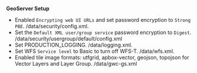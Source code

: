 **GeoServer Setup**

- Enabled `Encrypting web UI URLs` and set password encryption to `Strong PBE`. /data/security/config.xml.
- Set the `Default XML user/group service` password encryption to `Digest`. /data/security/usergroup/default/config.xml
- Set PRODUCTION_LOGGING. /data/logging.xml.
- Set WFS `Service level` to Basic to turn off WFS-T. /data/wfs.xml.
- Enabled tile image formats: utfgrid, apbox-vector, geojson, topojson for Vector Layers and Layer Group. /data/gwc-gs.xml